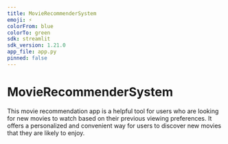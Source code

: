 ```yaml
---
title: MovieRecommenderSystem
emoji: ⚡
colorFrom: blue
colorTo: green
sdk: streamlit
sdk_version: 1.21.0
app_file: app.py
pinned: false
---
```


# MovieRecommenderSystem
This movie recommendation app is a helpful tool for users who are looking for new movies to watch based on their previous viewing preferences. It offers a personalized and convenient way for users to discover new movies that they are likely to enjoy.
